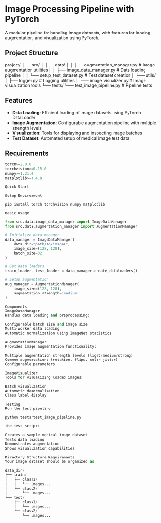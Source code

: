 # Image Processing Pipeline with PyTorch

A modular pipeline for handling image datasets, with features for loading, augmentation, and visualization using PyTorch.

## Project Structure
project/
├── src/
│   ├── data/
│   │   ├── augmentation_manager.py   # Image augmentation utilities
│   │   ├── image_data_manager.py     # Data loading pipeline
│   │   └── setup_test_dataset.py     # Test dataset creation
│   └── utils/
│       ├── logger.py                 # Logging utilities
│       └── image_visualizer.py       # Image visualization tools
└── tests/
└── test_image_pipeline.py        # Pipeline tests

## Features

- **Data Loading**: Efficient loading of image datasets using PyTorch DataLoader
- **Image Augmentation**: Configurable augmentation pipeline with multiple strength levels
- **Visualization**: Tools for displaying and inspecting image batches
- **Test Dataset**: Automated setup of medical image test data

## Requirements

```python
torch>=2.0.0
torchvision>=0.15.0
numpy>=1.21.0
matplotlib>=3.4.0

Quick Start

Setup Environment

pip install torch torchvision numpy matplotlib

Basic Usage

from src.data.image_data_manager import ImageDataManager
from src.data.augmentation_manager import AugmentationManager

# Initialize data manager
data_manager = ImageDataManager(
    data_dir="path/to/images",
    image_size=(128, 128),
    batch_size=32
)

# Get data loaders
train_loader, test_loader = data_manager.create_dataloaders()

# Setup augmentation
aug_manager = AugmentationManager(
    image_size=(128, 128),
    augmentation_strength='medium'
)

Components
ImageDataManager
Handles data loading and preprocessing:

Configurable batch size and image size
Multi-worker data loading
Automatic normalization using ImageNet statistics

AugmentationManager
Provides image augmentation functionality:

Multiple augmentation strength levels (light/medium/strong)
Common augmentations (rotation, flips, color jitter)
Configurable parameters

ImageVisualizer
Tools for visualizing loaded images:

Batch visualization
Automatic denormalization
Class label display

Testing
Run the test pipeline

python tests/test_image_pipeline.py

The test script:

Creates a sample medical image dataset
Tests data loading
Demonstrates augmentation
Shows visualization capabilities

Directory Structure Requirements
Your image dataset should be organized as

data_dir/
├── train/
│   ├── class1/
│   │   └── images...
│   └── class2/
│       └── images...
└── test/
    ├── class1/
    │   └── images...
    └── class2/
        └── images...
